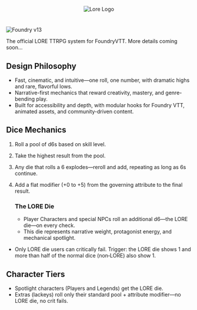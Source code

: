 <p align="center">
  <img src="assets/lore-logo.png" alt="Lore Logo"/>
</p>

#

![Foundry v13](https://img.shields.io/badge/foundry-v13-green)



The official LORE TTRPG system for FoundryVTT. More details coming soon...

## Design Philosophy

- Fast, cinematic, and intuitive—one roll, one number, with dramatic highs and rare, flavorful lows.
- Narrative-first mechanics that reward creativity, mastery, and genre-bending play.
- Built for accessibility and depth, with modular hooks for Foundry VTT, animated assets, and community-driven content.

## Dice Mechanics

1. Roll a pool of d6s based on skill level.
2. Take the highest result from the pool.
3. Any die that rolls a 6 explodes—reroll and add, repeating as long as 6s continue.
4. Add a flat modifier (+0 to +5) from the governing attribute to the final result.

    ### The LORE Die

    - Player Characters and special NPCs roll an additional d6—the LORE die—on every check.
    - This die represents narrative weight, protagonist energy, and mechanical spotlight.
  - Only LORE die users can critically fail. Trigger: the LORE die shows 1 and more than half of the normal dice (non‑LORE) also show 1.

## Character Tiers

- Spotlight characters (Players and Legends) get the LORE die.
- Extras (lackeys) roll only their standard pool + attribute modifier—no LORE die, no crit fails.

